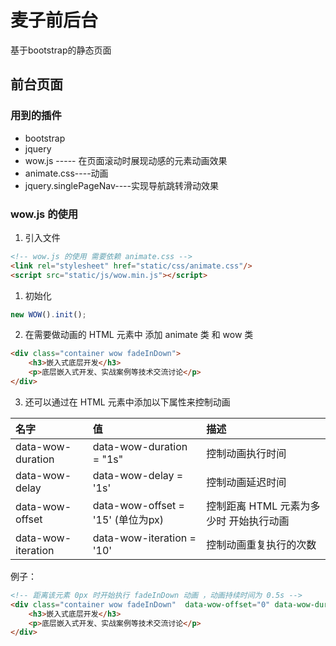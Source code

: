 # 麦子前后台

基于bootstrap的静态页面

## 前台页面

### 用到的插件

* bootstrap
* jquery
* wow.js ----- 在页面滚动时展现动感的元素动画效果
* animate.css----动画
* jquery.singlePageNav----实现导航跳转滑动效果

### wow.js 的使用

1. 引入文件

```html
<!-- wow.js 的使用 需要依赖 animate.css -->
<link rel="stylesheet" href="static/css/animate.css"/>
<script src="static/js/wow.min.js"></script>
```



1. 初始化

```javascript
new WOW().init();
```

2. 在需要做动画的 HTML 元素中 添加 animate 类 和 wow 类

```html
<div class="container wow fadeInDown">
  	<h3>嵌入式底层开发</h3>
    <p>底层嵌入式开发、实战案例等技术交流讨论</p>
</div>
```

3. 还可以通过在 HTML 元素中添加以下属性来控制动画

| 名字               | 值                                | 描述                                    |
| :----------------- | :-------------------------------- | :-------------------------------------- |
| data-wow-duration  | data-wow-duration = "1s"          | 控制动画执行时间                        |
| data-wow-delay     | data-wow-delay = '1s'             | 控制动画延迟时间                        |
| data-wow-offset    | data-wow-offset = '15' (单位为px) | 控制距离 HTML 元素为多少时 开始执行动画 |
| data-wow-iteration | data-wow-iteration = '10'         | 控制动画重复执行的次数                  |

例子：

```html
<!-- 距离该元素 0px 时开始执行 fadeInDown 动画 ，动画持续时间为 0.5s -->
<div class="container wow fadeInDown"  data-wow-offset="0" data-wow-duration="0.5s">
  	<h3>嵌入式底层开发</h3>
    <p>底层嵌入式开发、实战案例等技术交流讨论</p>
</div>
```



